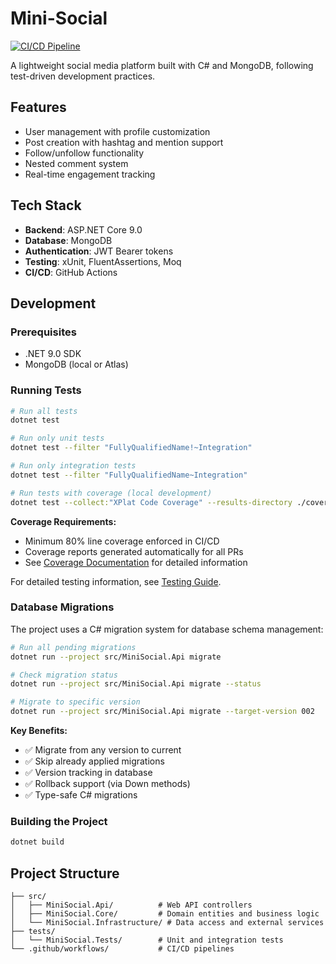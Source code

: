 # Mini-Social

[![CI/CD Pipeline](https://github.com/BenjaBelnap/Mini-Social/actions/workflows/branch-protection.yml/badge.svg)](https://github.com/BenjaBelnap/Mini-Social/actions/workflows/branch-protection.yml)

A lightweight social media platform built with C# and MongoDB, following test-driven development practices.

## Features

- User management with profile customization
- Post creation with hashtag and mention support
- Follow/unfollow functionality
- Nested comment system
- Real-time engagement tracking

## Tech Stack

- **Backend**: ASP.NET Core 9.0
- **Database**: MongoDB
- **Authentication**: JWT Bearer tokens
- **Testing**: xUnit, FluentAssertions, Moq
- **CI/CD**: GitHub Actions

## Development

### Prerequisites

- .NET 9.0 SDK
- MongoDB (local or Atlas)

### Running Tests

```bash
# Run all tests
dotnet test

# Run only unit tests
dotnet test --filter "FullyQualifiedName!~Integration"

# Run only integration tests  
dotnet test --filter "FullyQualifiedName~Integration"

# Run tests with coverage (local development)
dotnet test --collect:"XPlat Code Coverage" --results-directory ./coverage
```

**Coverage Requirements:**
- Minimum 80% line coverage enforced in CI/CD
- Coverage reports generated automatically for all PRs
- See [Coverage Documentation](docs/COVERAGE.md) for detailed information

For detailed testing information, see [Testing Guide](docs/TESTING.md).

### Database Migrations

The project uses a C# migration system for database schema management:

```bash
# Run all pending migrations
dotnet run --project src/MiniSocial.Api migrate

# Check migration status
dotnet run --project src/MiniSocial.Api migrate --status

# Migrate to specific version
dotnet run --project src/MiniSocial.Api migrate --target-version 002
```

**Key Benefits:**
- ✅ Migrate from any version to current
- ✅ Skip already applied migrations
- ✅ Version tracking in database
- ✅ Rollback support (via Down methods)
- ✅ Type-safe C# migrations

### Building the Project

```bash
dotnet build
```

## Project Structure

```
├── src/
│   ├── MiniSocial.Api/          # Web API controllers
│   ├── MiniSocial.Core/         # Domain entities and business logic
│   └── MiniSocial.Infrastructure/ # Data access and external services
├── tests/
│   └── MiniSocial.Tests/        # Unit and integration tests
└── .github/workflows/           # CI/CD pipelines
```

